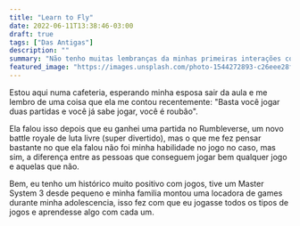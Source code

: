 ```yaml
---
title: "Learn to Fly"
date: 2022-06-11T13:38:46-03:00
draft: true
tags: ["Das Antigas"]
description: ""
summary: "Não tenho muitas lembranças da minhas primeiras interações com vídeo-games, mas lembro que meu primeiro vídeo-game foi saudoso o Master System 3"
featured_image: "https://images.unsplash.com/photo-1544272893-c26eee28fb8b"
---
```


Estou aqui numa cafeteria, esperando minha esposa sair da aula e me lembro de uma coisa que ela me contou recentemente: "Basta você jogar duas partidas e você já sabe jogar, você é roubão". 

Ela falou isso depois que eu ganhei uma partida no Rumbleverse, um novo battle royale de luta livre (super divertido), mas o que me fez pensar bastante no que ela falou não foi minha habilidade no jogo no caso, mas sim, a diferença entre as pessoas que conseguem jogar bem qualquer jogo e aquelas que não.

Bem, eu tenho um histórico muito positivo com jogos, tive um Master System 3 desde pequeno e minha familia montou uma locadora de games durante minha adolescencia, isso fez com que eu jogasse todos os tipos de jogos e aprendesse algo com cada um.


